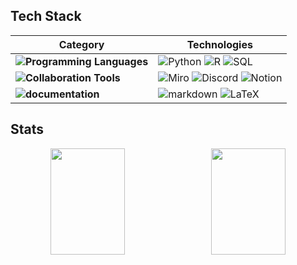 

## Tech Stack

| **Category** | **Technologies** |
|--------------|-------------------|
| **![Programming Languages](https://img.shields.io/badge/Programming%20Languages-000000?style=flat-square)** | ![Python](https://img.shields.io/badge/Python-16AA52?style=flat-square&logo=Python&logoColor=000000) ![R](https://img.shields.io/badge/R-16AA52?style=flat-square&logo=R&logoColor=000000) ![SQL](https://img.shields.io/badge/SQL-16AA52?style=flat-square&logo=SQL&logoColor=000000)|
| **![Collaboration Tools](https://img.shields.io/badge/Collaboration%20Tools-000000?style=flat-square)** | ![Miro](https://img.shields.io/badge/Miro-FFD700?style=flat-square&logo=Miro&logoColor=000000) ![Discord](https://img.shields.io/badge/Discord-7963AB?style=flat-square&logo=Discord&logoColor=000000) ![Notion](https://img.shields.io/badge/Notion-A4AAA7?style=flat-square&logo=Notion&logoColor=000000) | 
| **![documentation](https://img.shields.io/badge/documentation%20Tools-000000?style=flat-square)** | ![markdown](https://img.shields.io/badge/markdown-000033?style=flat-square&logo=markdown&logoColor=000000) ![LaTeX](https://img.shields.io/badge/LaTeX-7963AB?style=flat-square&logo=LaTeX&logoColor=000000) | 




## Stats
<div align="center">
  <div style="display: flex; justify-content: space-between; width: 100%; max-width: 1000px; align-items: center;">
    <img src="https://github-readme-stats.vercel.app/api?username=daewoongko&show_icons=true&theme=praussian" style="flex: 1; width: 48%; height: 170px; object-fit: cover; margin-right: 10px;">
    <img src="https://github-readme-stats.vercel.app/api/top-langs/?username=daewoongko&layout=compact&theme=praussian&size_weight=0.35&count_weight=0.65" style="flex: 1; width: 48%; height: 170px; object-fit: cover;">
  </div>


























